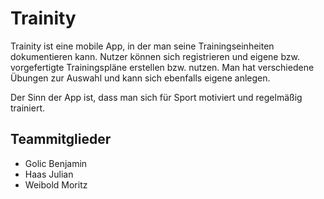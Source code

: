 
# Trainity

Trainity ist eine mobile App, in der man seine Trainingseinheiten dokumentieren kann.
Nutzer können sich registrieren und eigene bzw. vorgefertigte Trainingspläne erstellen bzw. nutzen.
Man hat verschiedene Übungen zur Auswahl und kann sich ebenfalls eigene anlegen.

Der Sinn der App ist, dass man sich für Sport motiviert und regelmäßig trainiert. 

## Teammitglieder
 - Golic Benjamin
 - Haas Julian
 - Weibold Moritz

